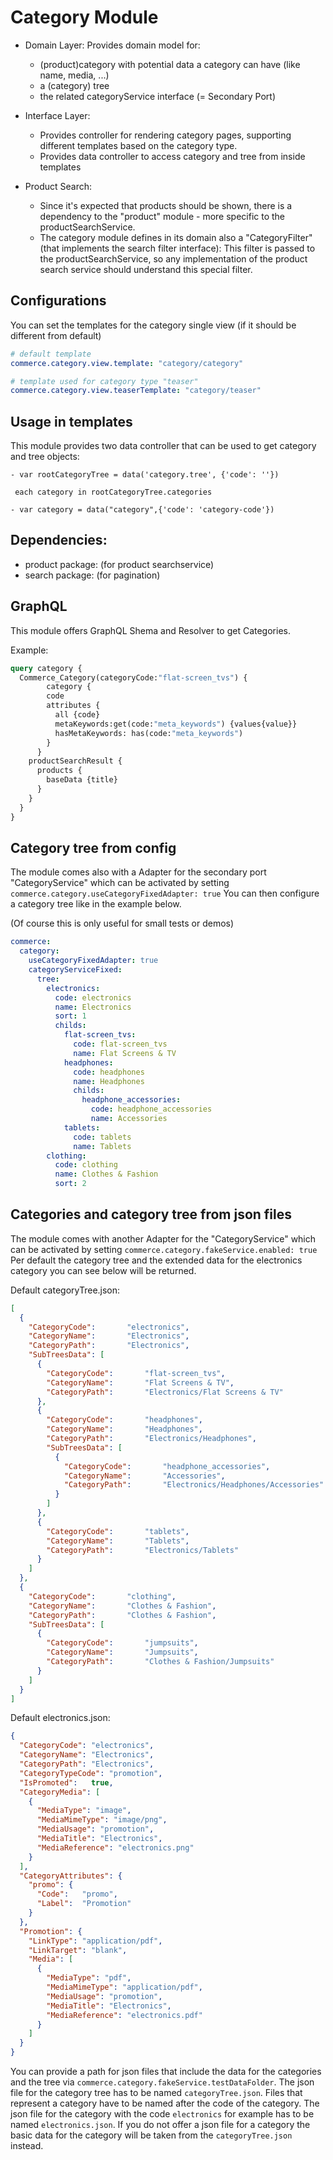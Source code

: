 # Category Module

* Domain Layer: Provides domain model for:
    * (product)category with potential data a category can have (like name, media, ...)
    * a (category) tree
    * the related categoryService interface (= Secondary Port)
    
* Interface Layer:
    * Provides controller for rendering category pages, supporting different templates based on the category type.
    * Provides data controller to access category and tree from inside templates
    
* Product Search:
    * Since it's expected that products should be shown, there is a dependency to the "product" module - more specific to the productSearchService.
    * The category module defines in its domain also a "CategoryFilter" (that implements the search filter interface): This filter is passed to the productSearchService, so any implementation of the product search service should understand this special filter.

## Configurations

You can set the templates for the category single view (if it should be different from default)
```yaml
# default template
commerce.category.view.template: "category/category"

# template used for category type "teaser"
commerce.category.view.teaserTemplate: "category/teaser"
```

## Usage in templates
This module provides two data controller that can be used to get category and tree objects:
```pug
- var rootCategoryTree = data('category.tree', {'code': ''})

 each category in rootCategoryTree.categories
 
- var category = data("category",{'code': 'category-code'})
```

## Dependencies:
* product package: (for product searchservice) 
* search package: (for pagination)


## GraphQL

This module offers GraphQL Shema and Resolver to get Categories.

Example:

```graphql
query category {
  Commerce_Category(categoryCode:"flat-screen_tvs") {
    	category {
        code
        attributes {
          all {code}
          metaKeywords:get(code:"meta_keywords") {values{value}}
          hasMetaKeywords: has(code:"meta_keywords")
        }
      }
    productSearchResult {
      products {
        baseData {title}
      }
    }
  }
}
```


## Category tree from config

The module comes also with a Adapter for the secondary port "CategoryService" which can be activated by setting `commerce.category.useCategoryFixedAdapter: true`
You can then configure a category tree like in the example below.

(Of course this is only useful for small tests or demos)

```yaml
commerce:
  category:
    useCategoryFixedAdapter: true
    categoryServiceFixed:
      tree:
        electronics:
          code: electronics
          name: Electronics
          sort: 1
          childs:
            flat-screen_tvs:
              code: flat-screen_tvs
              name: Flat Screens & TV
            headphones:
              code: headphones
              name: Headphones
              childs:
                headphone_accessories:
                  code: headphone_accessories
                  name: Accessories
            tablets:
              code: tablets
              name: Tablets
        clothing:
          code: clothing
          name: Clothes & Fashion
          sort: 2
```

## Categories and category tree from json files

The module comes with another Adapter for the "CategoryService" which can be activated by setting `commerce.category.fakeService.enabled: true`
Per default the category tree and the extended data for the electronics category you can see below will be returned.

Default categoryTree.json:
```json
[
  {
    "CategoryCode":       "electronics",
    "CategoryName":       "Electronics",
    "CategoryPath":       "Electronics",
    "SubTreesData": [
      {
        "CategoryCode":       "flat-screen_tvs",
        "CategoryName":       "Flat Screens & TV",
        "CategoryPath":       "Electronics/Flat Screens & TV"
      },
      {
        "CategoryCode":       "headphones",
        "CategoryName":       "Headphones",
        "CategoryPath":       "Electronics/Headphones",
        "SubTreesData": [
          {
            "CategoryCode":       "headphone_accessories",
            "CategoryName":       "Accessories",
            "CategoryPath":       "Electronics/Headphones/Accessories"
          }
        ]
      },
      {
        "CategoryCode":       "tablets",
        "CategoryName":       "Tablets",
        "CategoryPath":       "Electronics/Tablets"
      }
    ]
  },
  {
    "CategoryCode":       "clothing",
    "CategoryName":       "Clothes & Fashion",
    "CategoryPath":       "Clothes & Fashion",
    "SubTreesData": [
      {
        "CategoryCode":       "jumpsuits",
        "CategoryName":       "Jumpsuits",
        "CategoryPath":       "Clothes & Fashion/Jumpsuits"
      }
    ]
  }
]
```
Default electronics.json:
```json
{
  "CategoryCode": "electronics",
  "CategoryName": "Electronics",
  "CategoryPath": "Electronics",
  "CategoryTypeCode": "promotion",
  "IsPromoted":   true,
  "CategoryMedia": [
    {
      "MediaType": "image",
      "MediaMimeType": "image/png",
      "MediaUsage": "promotion",
      "MediaTitle": "Electronics",
      "MediaReference": "electronics.png"
    }
  ],
  "CategoryAttributes": {
    "promo": {
      "Code":   "promo",
      "Label":  "Promotion"
    }
  },
  "Promotion": {
    "LinkType": "application/pdf",
    "LinkTarget": "blank",
    "Media": [
      {
        "MediaType": "pdf",
        "MediaMimeType": "application/pdf",
        "MediaUsage": "promotion",
        "MediaTitle": "Electronics",
        "MediaReference": "electronics.pdf"
      }
    ]
  }
}
```

You can provide a path for json files that include the data for the categories and the tree via `commerce.category.fakeService.testDataFolder`.
The json file for the category tree has to be named `categoryTree.json`. Files that represent a category have to be named after the code of the category.
The json file for the category with the code `electronics` for example has to be named `electronics.json`.
If you do not offer a json file for a category the basic data for the category will be taken from the `categoryTree.json` instead.


